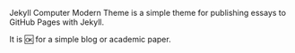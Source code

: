 Jekyll Computer Modern Theme is a simple theme for publishing essays to GitHub Pages with Jekyll.

It is 🆗 for a simple blog or academic paper. 